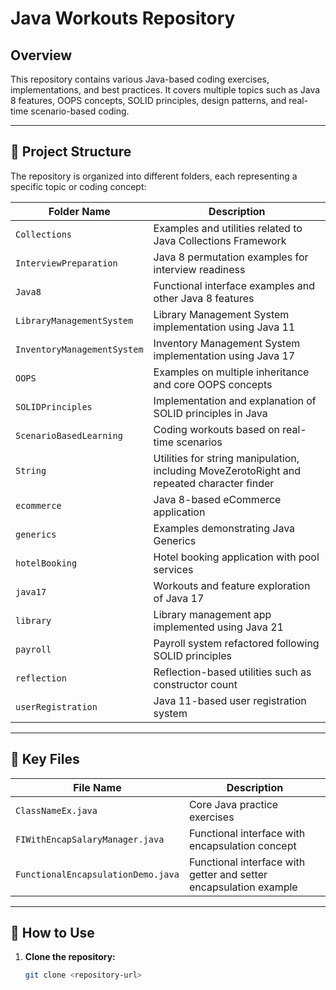 # Java Workouts Repository

## Overview

This repository contains various Java-based coding exercises, implementations, and best practices. It covers multiple topics such as Java 8 features, OOPS concepts, SOLID principles, design patterns, and real-time scenario-based coding.

---

## 📁 Project Structure

The repository is organized into different folders, each representing a specific topic or coding concept:

| **Folder Name**            | **Description** |
|----------------------------|----------------|
| `Collections`              | Examples and utilities related to Java Collections Framework                               |
| `InterviewPreparation`     | Java 8 permutation examples for interview readiness                                        |
| `Java8`                    | Functional interface examples and other Java 8 features                                    |
| `LibraryManagementSystem`  | Library Management System implementation using Java 11                                     |
| `InventoryManagementSystem`| Inventory Management System implementation using Java 17                                     |
| `OOPS`                     | Examples on multiple inheritance and core OOPS concepts                                    |
| `SOLIDPrinciples`          | Implementation and explanation of SOLID principles in Java                                 |
| `ScenarioBasedLearning`    | Coding workouts based on real-time scenarios                                               |
| `String`                   | Utilities for string manipulation, including MoveZerotoRight and repeated character finder |
| `ecommerce`                | Java 8-based eCommerce application                                                         |
| `generics`                 | Examples demonstrating Java Generics                                                       |
| `hotelBooking`             | Hotel booking application with pool services                                               |
| `java17`                   | Workouts and feature exploration of Java 17                                                |
| `library`                  | Library management app implemented using Java 21                                           |
| `payroll`                  | Payroll system refactored following SOLID principles                                       |
| `reflection`               | Reflection-based utilities such as constructor count                                       |
| `userRegistration`         | Java 11-based user registration system                                                     |

---

## 📌 Key Files

| **File Name**                             | **Description** |
|------------------------------------------|----------------|
| `ClassNameEx.java`                        | Core Java practice exercises |
| `FIWithEncapSalaryManager.java`           | Functional interface with encapsulation concept |
| `FunctionalEncapsulationDemo.java`        | Functional interface with getter and setter encapsulation example |

---

## 🚀 How to Use

1. **Clone the repository:**
   ```bash
   git clone <repository-url>
